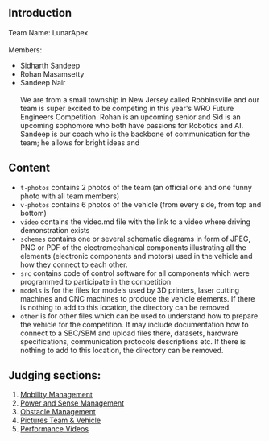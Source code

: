 ## Introduction
Team Name: LunarApex\
\
Members:
- Sidharth Sandeep
- Rohan Masamsetty
- Sandeep Nair\
\
We are from a small township in New Jersey called Robbinsville and our team is super excited to be competing in this year's WRO Future Engineers Competition. Rohan is an upcoming senior and Sid is an upcoming sophomore who both have passions for Robotics and AI. Sandeep is our coach who is the backbone of communication for the team; he allows for bright ideas and 

## Content

* `t-photos` contains 2 photos of the team (an official one and one funny photo with all team members)
* `v-photos` contains 6 photos of the vehicle (from every side, from top and bottom)
* `video` contains the video.md file with the link to a video where driving demonstration exists
* `schemes` contains one or several schematic diagrams in form of JPEG, PNG or PDF of the electromechanical components illustrating all the elements (electronic components and motors) used in the vehicle and how they connect to each other.
* `src` contains code of control software for all components which were programmed to participate in the competition
* `models` is for the files for models used by 3D printers, laser cutting machines and CNC machines to produce the vehicle elements. If there is nothing to add to this location, the directory can be removed.
* `other` is for other files which can be used to understand how to prepare the vehicle for the competition. It may include documentation how to connect to a SBC/SBM and upload files there, datasets, hardware specifications, communication protocols descriptions etc. If there is nothing to add to this location, the directory can be removed.




## Judging sections:


1. [Mobility Management](https://github.com/tohanm06/LunarApex-Documentation/wiki/Mobility-Management)
2. [Power and Sense Management](https://github.com/tohanm06/LunarApex-Documentation/wiki/Power-and-Sense-Management)
3. [Obstacle Management](https://github.com/tohanm06/LunarApex-Documentation/wiki/Obstacle-Management)
4. [Pictures Team & Vehicle](https://github.com/tohanm06/LunarApex-Documentation/wiki/Pictures---Team-&-Vehicle)
5. [Performance Videos](https://github.com/tohanm06/LunarApex-Documentation/wiki/Performance-Videos)
